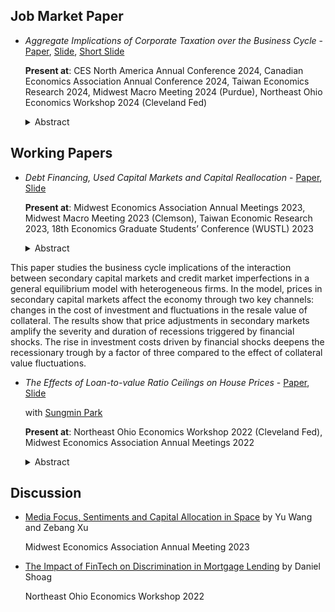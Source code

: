 ## Job Market Paper

<!--- <span style="color:#07568e">Aggregate Implications of Corporate Taxation over the Business Cycle</span> - [Paper](pdf/BonusDepreciation/bonusdepreciation_paper.pdf), [Slide](pdf/BonusDepreciation/bonusdepreciation_slide.pdf)-->
- *Aggregate Implications of Corporate Taxation over the Business Cycle* - [Paper](pdf/BonusDepreciation/bonusdepreciation_paper.pdf), [Slide](pdf/BonusDepreciation/bonusdepreciation_slide.pdf), [Short Slide](pdf/BonusDepreciation/bonusdepreciation_slide_short.pdf)

    **Present at**: CES North America Annual Conference 2024, Canadian Economics Association Annual Conference 2024, Taiwan Economics Research 2024, Midwest Macro Meeting 2024 (Purdue), Northeast Ohio Economics Workshop 2024 (Cleveland Fed)

    <details>
        <summary>Abstract</summary>
        Corporate tax deductions are widely employed as countercyclical policies, yet their impact on the business cycle and interactions with other policies remain largely understudied.
        I examine the cyclical implications of such deductions by developing a novel dynamic stochastic general equilibrium model in which firms face credit market imperfections and idiosyncratic productivity shocks.
        In my model, firms' investment decisions are distorted by collateralized borrowing and corporate taxation, and investment expenditures can be deducted from taxable income through targeted or untargeted accelerated depreciation policies.
        My model quantitatively replicates empirical estimates of the distribution of short-run elasticities of investment across firm size to changes in deduction policies.
        I show that raising deductions can reduce the severity and persistence of recessions by alleviating capital misallocation for productive firms.
        Applying my model to the policies in the US 2017 Tax Cuts and Jobs Act, I find that the targeted policy is 30 percent more effective than the untargeted policy in stimulating aggregate output.
        Furthermore, combining both policies reduces the overall effectiveness by 17 percent, revealing potential inefficiencies in current US tax policy implementation.
    </details>

## Working Papers

<!--- <span style="color:#07568e">Debt Financing, Used Capital Market and Capital Reallocation</span> - [Paper](pdf/UsedKCollateral/UsedKCollateral.pdf), [Slide](pdf/UsedKCollateral/20230519MMMPresentation.pdf)-->
- *Debt Financing, Used Capital Markets and Capital Reallocation* - [Paper](pdf/UsedKCollateral/UsedKCollateral.pdf), [Slide](pdf/UsedKCollateral/20230519MMMPresentation.pdf)

    **Present at**: Midwest Economics Association Annual Meetings 2023, Midwest Macro Meeting 2023 (Clemson), Taiwan Economic Research 2023, 18th Economics Graduate Students’ Conference (WUSTL) 2023

    <details>
        <summary>Abstract</summary>
This paper studies the business cycle implications of the interaction between secondary capital markets and credit market imperfections in a general equilibrium model with heterogeneous firms.
In the model, prices in secondary capital markets affect the economy through two key channels: changes in the cost of investment and fluctuations in the resale value of collateral.
The results show that price adjustments in secondary markets amplify the severity and duration of recessions triggered by financial shocks.
The rise in investment costs driven by financial shocks deepens the recessionary trough by a factor of three compared to the effect of collateral value fluctuations.
    </details>

<!--- <span style="color:#07568e">The Effects of Loan-to-value Ratio Ceilings on House Prices</span> - [Paper](https://papers.ssrn.com/sol3/papers.cfm?abstract_id=3943908), [Slide](pdf/LTVHousingPrice/Houseprice_slides_HJChen_SungminPark_Nov042022_NOEWorkshop.pdf)-->
- *The Effects of Loan-to-value Ratio Ceilings on House Prices* - [Paper](https://papers.ssrn.com/sol3/papers.cfm?abstract_id=3943908), [Slide](pdf/LTVHousingPrice/Houseprice_slides_HJChen_SungminPark_Nov042022_NOEWorkshop.pdf)

    with [Sungmin Park](https://www.sungminparkecon.com/)

    **Present at**: Northeast Ohio Economics Workshop 2022 (Cleveland Fed), Midwest Economics Association Annual Meetings 2022

    <details>
        <summary>Abstract</summary>
        Loan-to-value ratio (LTV) ceiling is a government policy that puts a cap on households' mortgages relative to their house value, often intended to reduce booms in house prices.
        This paper studies the effects of this policy on house prices, using a simple two-period overlapping-generations model featuring within-generation inequality.
        In contrast to popular belief, we find that a strict (low) loan-to-value ratio ceiling raises long-run house prices, as lenders respond to the policy by substituting from mortgage lending to purchasing more houses.
        The policy's positive effect on house prices is more severe with greater inequality.
        A strict ceiling is especially harmful to the poor.
        Taxes can only intensify the positive effect on house prices, although they can mitigate the adverse effects on welfare.
    </details>

## Discussion

- [Media Focus, Sentiments and Capital Allocation in Space](pdf/Discussion/MEA_Mar_31_2023/build/Discuss_Wang_Xu.pdf) by Yu Wang and Zebang Xu

    Midwest Economics Association Annual Meeting 2023

- [The Impact of FinTech on Discrimination in Mortgage Lending](pdf/Discussion/NOEWorshop_NOV_04_2022/build/DiscussionSlides.pdf) by Daniel Shoag

    Northeast Ohio Economics Workshop 2022
